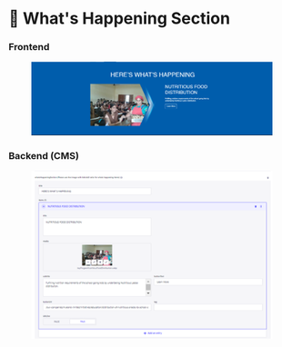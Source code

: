 # 📎 What's Happening Section

### **Frontend**

<figure><img src="../../.gitbook/assetsMukand/what-happening-section.png" alt=""><figcaption></figcaption></figure>

### Backend (CMS)

<figure><img src="../../.gitbook/assetsMukand/what's-happing-section-cms.png" alt=""><figcaption></figcaption></figure>
